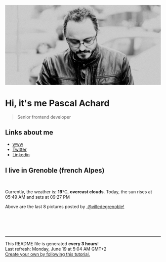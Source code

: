 ![Pascal Achard](./images/photo-pascal-achard.jpg)
# Hi, it's me Pascal Achard
> Senior frontend developer

## Links about me
- [www](https://www.pascal-achard.com)
- [Twitter](https://twitter.com/botmaster)
- [Linkedin](http://www.linkedin.com/in/pascal-achard)


## I live in Grenoble (french Alpes)
<img src="https://openweathermap.org/img/wn/04n@2x.png" alt="">

Currently, the weather is: **19**°C, **overcast clouds**.
Today, the sun rises at 05:49 AM and sets at 09:27 PM

Above are the last 8 pictures posted by <a href="https://www.instagram.com/villedegrenoble/" target="_blank"><img alt="" src="https://upload.wikimedia.org/wikipedia/commons/thumb/e/e7/Instagram_logo_2016.svg/1024px-Instagram_logo_2016.svg.png" width="20"/> @villedegrenoble!</a>

<p style="display: flex; flex-wrap: wrap; gap: 20px;">
        <img src="https://cdn1.picuki.com/hosted-by-instagram/q/0exhNuNYnjBGZDHIdN5WmL9I2Pk2GAlRNucaS7j0nyZiNxIsbHWB58ltwdev%7C%7CDlyKw1oASyLfzpj4osuVVtVZFdzPUfXTrKASjtX56+YVoCl1zRk8JZikb88KXEXZXCn%7C%7CsIkOzjYMTIfQeoEH%7C%7Cb2rvUW+%7C%7C7wbTYNpi2TNLxCyQlWotfpUrJy9ZRzt52U1h+189JldAJZ+jtvdBFundPZlTIeAf3+Idp1orN2S%7C%7CkKhtAKv6K81SO2ECMseW16GX6Rv5+HoOAAuiDpYGhpqzfheKc4EEMWggi85RU4ja05ntzxbKxVgPsTvZCaCmMDUjFKiCU%7C%7Ck8SqtgLsSUHv3EBQnjeel%7C%7CW+eqN29qrRI9eYX%7C%7Cr7zyrEX4bvBr9jYm0VCNH6cmr+JMOzMOxDh91BPstb4m742yyoRbLVmhx0WWMe2mDTWrEpBcKTx5C3+3ONhGreoVJs.jpeg" alt="" width="200"/>
        <img src="https://cdn1.picuki.com/hosted-by-instagram/q/0exhNuNYnjBGZDHIdN5WmL9I2Pk2GAlRNecaS7j0nyZiNxIsbHWB58ltwdGn%7C%7CDh6Kwh9HS+Lfzpk4Y4oVFpVZFByPk3aSrCNTDhc76mZU4Ck1DFj9Z5knL4wJHAYZXKs8cQpOzjYMTIfQeoEH%7C%7Cb2rvUT+vvwbTYNpi2TNLxCyQlWotfpUrJy9ZRzt52U1h+189JldAJZ+jtvdBFundPZlTIeAf3+Idp1orN2S%7C%7CkKhtAKv6K%7C%7C1SO2ECMseW16GX6Rv5+HoOAAuiDpYGhpqzTheKc4EEMWggi5giRpmK4mv5yRM6xVgOlh6LnvCmMDUjFKiCU%7C%7Ck8SqtQLsSUHv3EBQnjeel%7C%7CW+eqN29qrRI9C%7C%7CcZbi3SDKTbSKDq9CBXAdL%7C%7CabHkbpJMqlE+t7h59rOOof3mjs4Azse4rFmhx0WWMe2mSoXbFSBcKTx5C3+3ONhGreoVJs.jpeg" alt="" width="200"/>
        <img src="https://cdn1.picuki.com/hosted-by-instagram/q/0exhNuNYnjBGZDHIdN5WmL9I2Pk2GAlRNecaS7j0nyZiNxIsbHWB58ltwdev%7C%7CDlyKw1oASyLfzpj4oooUV1TZFdzPUfXTLCNSjtX56maUYCl0DZu95BmkLo1K3UXYHGv9sotOzjYMTIfQeoEH%7C%7Cb2rvUW+%7C%7C7wbTYNpi2TNLxCyQlWotfpUrJy9ZRzt52U1h+189JldAJZ+jtvdBFundPZlTIeAf3+Idp1orN2S%7C%7CkKhtAKv6K%7C%7C1SO2ECMseW16GX6Rv5+HoOAAuiDpYGhpqzjheKc4EEMWggicsgY7iK8CmoiYYKxV5tgpn%7C%7COOCmMDUjFKiCU%7C%7Ck8SqtgLsSUHv3EBQnjeel%7C%7CW+eqN29qrRI9eMZdze9HHoXbz3F61aX3ReVtWBQhLyOdeyPedzkrRNRddP0km08wuYQ+DVmhx0WWMe2mfaVMEhBcKTx5C3+3ONhGreoVJs.jpeg" alt="" width="200"/>
        <img src="https://cdn1.picuki.com/hosted-by-instagram/q/0exhNuNYnjBGZDHIdN5WmL9I2Pk2GAlRNecaS7j0nyZiNxIsbHWB58ltwdev%7C%7CDlyKw1oASyLfzpj44gsU1RSZFdzPUfXSr2KTz5U6K+cUYCq0DNg9ZdonboyJHQXY3Sq8MYlOzjYMTIfQeoEH%7C%7Cbx7a8Koru5A2MGo1zRMrBC0GAG4fy3UPI7mslm3ayEv0Pxto0%7C%7CNylL9XkgKQcursrV%7C%7CndbEvL+M4Byp6JzSPkCj9ND1OHtpCa5BTB7Kzc4KD6chYTJnLMNvXrmcTBs3V7qaogDEHUK1n+B8RM1v9EPp7TzN916+N8ZkIGRT2UFAjsm8lJhmMntxxzsbkG7iG5622%7C%7CA15GkW%7C%7Cc%7C%7ClZLpIMKUeOjh5hCZTLrZA4JYBVtfM6yEcnPIOO2hQcdcy90bRawaggrstjmzd4%7C%7Cn1RcsAmIagmHc.jpeg" alt="" width="200"/>
        <img src="https://cdn1.picuki.com/hosted-by-instagram/q/0exhNuNYnjBGZDHIdN5WmL9I2Pk2GAlRNucaS7j0nyZiNxIsbHWB58ltwdGn%7C%7CDh6Kwh9HS+Lfzpj540qUllYZFV9PkzWSLaKSDlV6qmdXYCk1DVj9pNgkL0wL3QcZHer88otOzjYMTIfQeoEH%7C%7Cb2rvUV+fvwaTIFuDaWNOUtzCVG%7C%7CMm0X51wm8Rm3ayEv0Pxto0%7C%7CNylL9XkgKQcursrV%7C%7CndYEvL+M4Byp6JzSPkCj9ND1OHtpCa5BTB7Kz04KD6chYTJnLMgtjPNRwYyyWr0aogDd2NLilq28RM1v9EPp7TzN916+98ZkIGRT2UFAjsm8lJhmMntxxzsbkSm6g5i52nxkp+dedwfjpqpJMeRB%7C%7Crt3BfYWo7VTJFvRElfK%7C%7CqbZ1D5eO2XQcdcy90bRagWhwvstjmzd4%7C%7Cn1RcsAmIagmHc.jpeg" alt="" width="200"/>
        <img src="https://cdn1.picuki.com/hosted-by-instagram/q/0exhNuNYnjBGZDHIdN5WmL9I2Pk2GAlRNecaS7j0nyZiNxIsbHWB58ltwdev%7C%7CDlyKw1oASyLfzpj4I4tVFtRZFdzPUTYQLOKTz5V6KueUYCk1DBk9JBknbo3KnUfbXCs98EoOzjYMTIfQeoEH%7C%7Cb2rvUS++XqbjAbojGUZdsW2yIfu9OjZ6ckn9cf7KG4iF+44ooiMDxN4Gosak8ktdKO52tEWvrxfMh2pqV5CLkJnoE65ezRmCSsTDx6IihBGTOgtYPCwuwvoCTYdhspw0TzZpEEA0EslAz9shI8760BudShZJpM+N8ZkObUT2RaCCE+4RtmzcTtqALLSmyTxURz+jCe2ImfccEDk6PiFdbEBvOkwRjDYPyGPYJGZXUhFsrCeEvVItTwCM0EwN8WT61rjgzzzwi+S6P92E53U2VL1mM=.jpeg" alt="" width="200"/>
        <img src="https://cdn1.picuki.com/hosted-by-instagram/q/0exhNuNYnjBGZDHIdN5WmL9I2Pk2GAlRNecaS7j0nyZiNxIsbHWB58ltwdev%7C%7CDlyKw1oASyLfzph5osqU1hZZFR5PUHfTbeLTj1X7K+fU4Ck0jFi8pBplLg1JHAbZH+v9sItOzjYMTIfQeoEH%7C%7Cb2rvUW+%7C%7C7wbTYNpi2TNLxCyQlWotfpUrJy9ZRzt52U1h+189JldAJZ+jtvdBFundPZlTIeAf3+Idp1orN2S%7C%7CkKhtAKv6K%7C%7C1SO2ECMseW16GX6Rv5+HoOAAuiDpYGhpqzDheKc4EEMWggi34iE6uLg8jJS0FaxV5vgchYjmCmMDUjFKiCU%7C%7Ck8SqtgLsSUHv3EBQnjeel%7C%7CW+eqN29qrRI9C4ZN7Q73XRI5%7C%7CcH5ZNZ2ItV%7C%7C7uQnWNA6GJIft7vrx3Jcl4gkqh+TyHTYbFmhx0WWMe2mDTKLYpBcKTx5C3+3ONhGreoVJs.jpeg" alt="" width="200"/>
        <img src="https://cdn1.picuki.com/hosted-by-instagram/q/0exhNuNYnjBGZDHIdN5WmL9I2Pk2GAlRNucaS7j0nyZiNxIsbHWB58ltwdGn%7C%7CDh6Kwh9HS+Lfzpi44MsWV9YZFN+P0PbQLSITzxc6KWfV+nN1jxu8pVjkbg2JXEcZnSp8cQrVQmYdSgIGaYDG7uo%7C%7CesJ%7C%7CPnucjcFrjOMNbRKmDdttdCwFahlza4lsfe4kx2xu5xncG114WNxahlw5OLUqQUCSKn5PN1gpKZlR7pCjMsS5LujyWu+H2xkfWx9Ez7RtI7V2dENhhzrdSFlqjH%7C%7CAZY1LHMRiVbmoS4gnY8pob+0ZqhM4acQg4eHcyACW2E2hjtfwZftgAHsSUGImUBRwT2Ej+b3ffZ79sXPBPW5b+zl7S7wW6H8NYxaT3IGFsvfA1bGGPDkId9Vj74XJKpIxV275jbvbp3B21V+AWgc123bL8opZ7uiyqyb4X7U3zvZ8AZuxw==.jpeg" alt="" width="200"/>
</p>

------------
<p>This README file is generated <b>every 3 hours</b>!
    <br />Last refresh: Monday, June 19 at 5:04 AM GMT+2
    <br /><a href="https://medium.com/@th.guibert/how-to-create-a-self-updating-readme-md-for-your-github-profile-f8b05744ca91">Create your own by following this tutorial.</a>
</p>
<p><a href="https://github.com/botmaster/botmaster/actions/workflows/main.yaml"><img alt="" src="https://github.com/botmaster/botmaster/actions/workflows/main.yaml/badge.svg" /></a></p>

